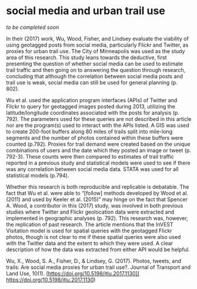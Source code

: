 # social media and urban trail use

*to be completed soon*

In their (2017) work, Wu, Wood, Fisher, and Lindsey evaluate the viability of using geotagged posts from social media, particularly Flickr and Twitter, as proxies for urban trail use. The City of Minneapolis was used as the study area of this research.  This study leans towards the deductive, first presenting the question of whether social media can be used to estimate trail traffic and then going on to answering the question through research, concluding that although the correlation between social media posts and trail use is weak, social media can still be used for general planning (p. 802).  

Wu et al. used the application program interfaces (APIs) of Twitter and Flickr to query for geotagged images posted during 2013, utilizing the latitude/longitude coordinates associated with the posts for analysis (p. 792). The parameters used for these queries are not described in this article nor are the program(s) used to interact with the APIs listed. A GIS was used to create 200-foot buffers along 80 miles of trails split into mile-long segments and the number of photos contained within these buffers were counted (p.792). Proxies for trail demand were created based on the unique combinations of users and the date which they posted an image or tweet (p. 792-3). These counts were then compared to estimates of trail traffic reported in a previous study and statistical models were used to see if there was any correlation between social media data. STATA was used for all statistical models (p.794). 

Whether this research is both reproducible and replicable is debatable. The fact that Wu et al. were able to “[follow] methods developed by Wood et  al. (2011) and used by Keeler et al. (2015)” may hinge on the fact that Spencer A. Wood, a contributor in this (2017) study, was involved in both previous studies where Twitter and Flickr geolocation data were extracted and implemented in geographic analyses (p. 792). This research was, however, the replication of past research. The article mentions that the InVEST Visitation model is used for spatial queries with the geotagged Flickr photos, though is not clear to me if these spatial queries were also used with the Twitter data and the extent to which they were used. A clear description of how the data was extracted from either API would be helpful. 

Wu, X., Wood, S. A., Fisher, D., & Lindsey, G. (2017). Photos, tweets, and trails: Are social media proxies for urban trail use?. Journal of Transport and Land Use, 10(1). [https://doi.org/10.5198/jtlu.2017.1130]( https://doi.org/10.5198/jtlu.2017.1130)


